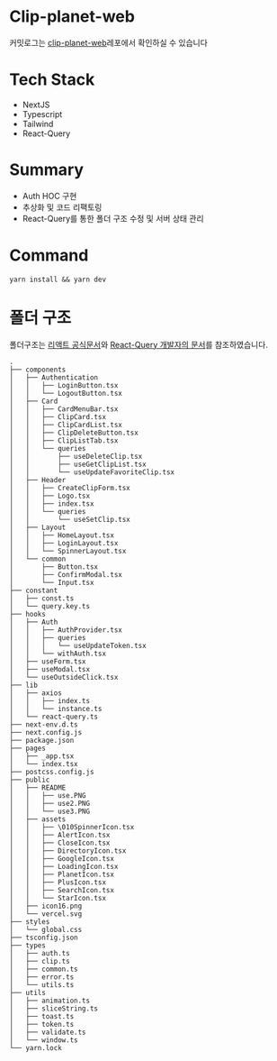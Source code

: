 
# Clip-planet-web

커밋로그는 [clip-planet-web](https://github.com/bjc1102/clipplanet-web/commits/main)레포에서 확인하실 수 있습니다

# Tech Stack

- NextJS
- Typescript
- Tailwind
- React-Query

# Summary

- Auth HOC 구현
- 추상화 및 코드 리팩토링
- React-Query를 통한 폴더 구조 수정 및 서버 상태 관리

# Command

```
yarn install && yarn dev
```

# 폴더 구조

폴더구조는 [리액트 공식문서](https://legacy.reactjs.org/docs/faq-structure.html)와 [React-Query 개발자의 문서](https://tkdodo.eu/blog/effective-react-query-keys#colocate)를 참조하였습니다.

```
.
├── components
│   ├── Authentication
│   │   ├── LoginButton.tsx
│   │   └── LogoutButton.tsx
│   ├── Card
│   │   ├── CardMenuBar.tsx
│   │   ├── ClipCard.tsx
│   │   ├── ClipCardList.tsx
│   │   ├── ClipDeleteButton.tsx
│   │   ├── ClipListTab.tsx
│   │   └── queries
│   │       ├── useDeleteClip.tsx
│   │       ├── useGetClipList.tsx
│   │       └── useUpdateFavoriteClip.tsx
│   ├── Header
│   │   ├── CreateClipForm.tsx
│   │   ├── Logo.tsx
│   │   ├── index.tsx
│   │   └── queries
│   │       └── useSetClip.tsx
│   ├── Layout
│   │   ├── HomeLayout.tsx
│   │   ├── LoginLayout.tsx
│   │   └── SpinnerLayout.tsx
│   └── common
│       ├── Button.tsx
│       ├── ConfirmModal.tsx
│       └── Input.tsx
├── constant
│   ├── const.ts
│   └── query.key.ts
├── hooks
│   ├── Auth
│   │   ├── AuthProvider.tsx
│   │   ├── queries
│   │   │   └── useUpdateToken.tsx
│   │   └── withAuth.tsx
│   ├── useForm.tsx
│   ├── useModal.tsx
│   └── useOutsideClick.tsx
├── lib
│   ├── axios
│   │   ├── index.ts
│   │   └── instance.ts
│   └── react-query.ts
├── next-env.d.ts
├── next.config.js
├── package.json
├── pages
│   ├── _app.tsx
│   └── index.tsx
├── postcss.config.js
├── public
│   ├── README
│   │   ├── use.PNG
│   │   ├── use2.PNG
│   │   └── use3.PNG
│   ├── assets
│   │   ├── \010SpinnerIcon.tsx
│   │   ├── AlertIcon.tsx
│   │   ├── CloseIcon.tsx
│   │   ├── DirectoryIcon.tsx
│   │   ├── GoogleIcon.tsx
│   │   ├── LoadingIcon.tsx
│   │   ├── PlanetIcon.tsx
│   │   ├── PlusIcon.tsx
│   │   ├── SearchIcon.tsx
│   │   └── StarIcon.tsx
│   ├── icon16.png
│   └── vercel.svg
├── styles
│   └── global.css
├── tsconfig.json
├── types
│   ├── auth.ts
│   ├── clip.ts
│   ├── common.ts
│   ├── error.ts
│   └── utils.ts
├── utils
│   ├── animation.ts
│   ├── sliceString.ts
│   ├── toast.ts
│   ├── token.ts
│   ├── validate.ts
│   └── window.ts
└── yarn.lock
```
